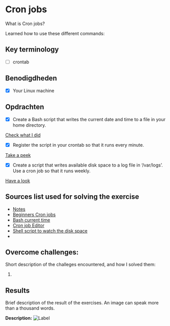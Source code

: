 # Cron jobs

What is Cron jobs?

Learned how to use these different commands:

## Key terminology

- [ ] crontab

## Benodigdheden

- [x] Your Linux machine

## Opdrachten

- [x] Create a Bash script that writes the current date and time to a file in your home directory.

[Check what I did]()

- [x] Register the script in your crontab so that it runs every minute.

[Take a peek]()

- [x] Create a script that writes available disk space to a log file in ‘/var/logs’. Use a cron job so that it runs weekly.

[Have a look]()

## Sources list used for solving the exercise

- [Notes](https://docs.google.com/document/d/1AkYSIMAVUV80uiGOafPnvR7k05jMlWtA/edit)
- [Beginners Cron jobs](https://ostechnix.com/a-beginners-guide-to-cron-jobs/)
- [Bash current time](https://tecadmin.net/get-current-date-and-time-in-bash/)
- [Cron job Editor](https://crontab.guru/every-week)
- [Shell script to watch the disk space](https://www.cyberciti.biz/tips/shell-script-to-watch-the-disk-space.html)
-

## Overcome challenges:

Short description of the challeges encountered, and how I solved them:

1.

## Results

Brief description of the result of the exercises. An image can speak more than a thousand words.

**Description:**
![Label]()
